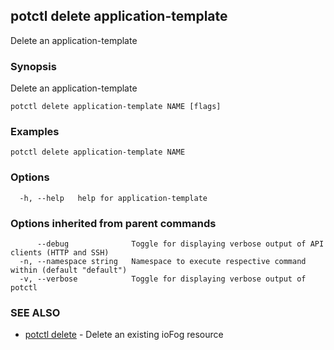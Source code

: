 ## potctl delete application-template

Delete an application-template

### Synopsis

Delete an application-template

```
potctl delete application-template NAME [flags]
```

### Examples

```
potctl delete application-template NAME
```

### Options

```
  -h, --help   help for application-template
```

### Options inherited from parent commands

```
      --debug              Toggle for displaying verbose output of API clients (HTTP and SSH)
  -n, --namespace string   Namespace to execute respective command within (default "default")
  -v, --verbose            Toggle for displaying verbose output of potctl
```

### SEE ALSO

* [potctl delete](potctl_delete.md)	 - Delete an existing ioFog resource


